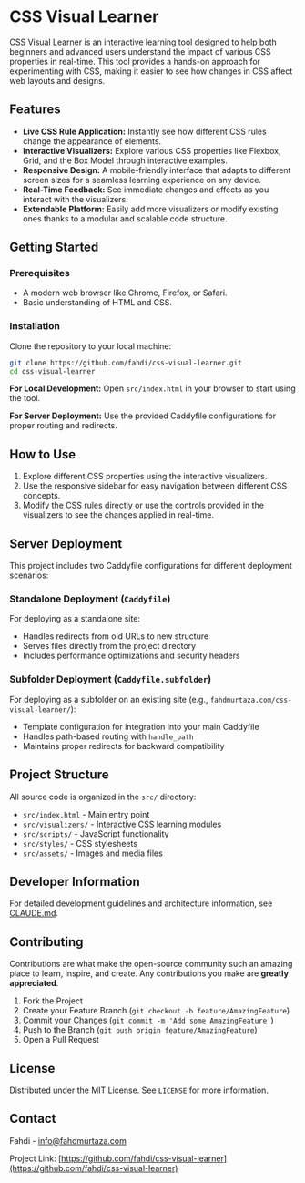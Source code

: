 # CSS Visual Learner

CSS Visual Learner is an interactive learning tool designed to help both beginners and advanced users understand the impact of various CSS properties in real-time. This tool provides a hands-on approach for experimenting with CSS, making it easier to see how changes in CSS affect web layouts and designs.

## Features

- **Live CSS Rule Application:** Instantly see how different CSS rules change the appearance of elements.
- **Interactive Visualizers:** Explore various CSS properties like Flexbox, Grid, and the Box Model through interactive examples.
- **Responsive Design:** A mobile-friendly interface that adapts to different screen sizes for a seamless learning experience on any device.
- **Real-Time Feedback:** See immediate changes and effects as you interact with the visualizers.
- **Extendable Platform:** Easily add more visualizers or modify existing ones thanks to a modular and scalable code structure.

## Getting Started

### Prerequisites

- A modern web browser like Chrome, Firefox, or Safari.
- Basic understanding of HTML and CSS.

### Installation

Clone the repository to your local machine:

```bash
git clone https://github.com/fahdi/css-visual-learner.git
cd css-visual-learner
```

**For Local Development:**
Open `src/index.html` in your browser to start using the tool.

**For Server Deployment:**
Use the provided Caddyfile configurations for proper routing and redirects.

## How to Use

1. Explore different CSS properties using the interactive visualizers.
2. Use the responsive sidebar for easy navigation between different CSS concepts.
3. Modify the CSS rules directly or use the controls provided in the visualizers to see the changes applied in real-time.

## Server Deployment

This project includes two Caddyfile configurations for different deployment scenarios:

### Standalone Deployment (`Caddyfile`)
For deploying as a standalone site:
- Handles redirects from old URLs to new structure
- Serves files directly from the project directory
- Includes performance optimizations and security headers

### Subfolder Deployment (`Caddyfile.subfolder`)
For deploying as a subfolder on an existing site (e.g., `fahdmurtaza.com/css-visual-learner/`):
- Template configuration for integration into your main Caddyfile
- Handles path-based routing with `handle_path`
- Maintains proper redirects for backward compatibility

## Project Structure

All source code is organized in the `src/` directory:
- `src/index.html` - Main entry point
- `src/visualizers/` - Interactive CSS learning modules
- `src/scripts/` - JavaScript functionality
- `src/styles/` - CSS stylesheets
- `src/assets/` - Images and media files

## Developer Information

For detailed development guidelines and architecture information, see [CLAUDE.md](CLAUDE.md).

## Contributing

Contributions are what make the open-source community such an amazing place to learn, inspire, and create. Any contributions you make are **greatly appreciated**.

1. Fork the Project
2. Create your Feature Branch (`git checkout -b feature/AmazingFeature`)
3. Commit your Changes (`git commit -m 'Add some AmazingFeature'`)
4. Push to the Branch (`git push origin feature/AmazingFeature`)
5. Open a Pull Request

## License

Distributed under the MIT License. See `LICENSE` for more information.

## Contact

Fahdi - [info@fahdmurtaza.com](mailto:info@fahdmurtaza.com)

Project Link: [https://github.com/fahdi/css-visual-learner](https://github.com/fahdi/css-visual-learner)

